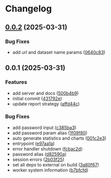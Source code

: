 # Changelog

## [0.0.2](https://github.com/MalwareDataLab/autodroid-watcher-server/compare/v0.0.1...v0.0.2) (2025-03-31)


### Bug Fixes

* add url and dataset name params ([0640c83](https://github.com/MalwareDataLab/autodroid-watcher-server/commit/0640c83a4c9748d52134d70713a46e23764025e7))

## 0.0.1 (2025-03-31)


### Features

* add server and docs ([500b4b9](https://github.com/MalwareDataLab/autodroid-watcher-server/commit/500b4b9743e2a6c75cd332c5bfb3d6368655cbc1))
* initial commit ([431792e](https://github.com/MalwareDataLab/autodroid-watcher-server/commit/431792e68f9b25adab437fcd7d75212417206727))
* update report strategy ([affd44c](https://github.com/MalwareDataLab/autodroid-watcher-server/commit/affd44c9d6dc50660d8315e733c4ec7a45813052))


### Bug Fixes

* add password input ([c385ba3](https://github.com/MalwareDataLab/autodroid-watcher-server/commit/c385ba3a760498f2ebe29a8217e1a89b4dbea26c))
* add password param alias ([1f09f80](https://github.com/MalwareDataLab/autodroid-watcher-server/commit/1f09f8071b56ed8b35760d34e19aaaa36fb6c1f7))
* auto generate statistics and charts ([001c2e3](https://github.com/MalwareDataLab/autodroid-watcher-server/commit/001c2e39562d2d603b48b05b7129e5e65bedc9c4))
* entrypoint ([e97aa1a](https://github.com/MalwareDataLab/autodroid-watcher-server/commit/e97aa1a8900c1d98017857e84f07af70e0854403))
* error handler shutdown ([fcbac2d](https://github.com/MalwareDataLab/autodroid-watcher-server/commit/fcbac2d3a97f30131bca9de315cddd39b1b81f5c))
* password alias ([d82590a](https://github.com/MalwareDataLab/autodroid-watcher-server/commit/d82590a86f2724d5ad3c05ae78cd574065662abd))
* session errors ([2b03f25](https://github.com/MalwareDataLab/autodroid-watcher-server/commit/2b03f252bc226548b3136199264f19d267ebf6d4))
* set all deps to external on build ([3a80f67](https://github.com/MalwareDataLab/autodroid-watcher-server/commit/3a80f67c8f95fb57a538ef30371f03424074d0c2))
* worker system information ([b7bfcfd](https://github.com/MalwareDataLab/autodroid-watcher-server/commit/b7bfcfd8891fa2aae9fbca025707764a71c018f7))
